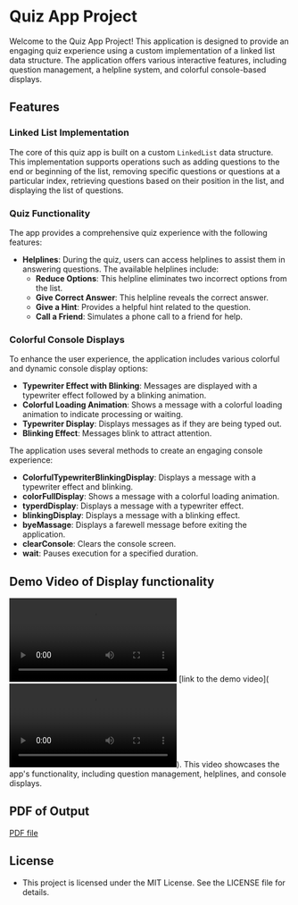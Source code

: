 # Quiz App Project

Welcome to the Quiz App Project! This application is designed to provide an engaging quiz experience using a custom implementation of a linked list data structure. The application offers various interactive features, including question management, a helpline system, and colorful console-based displays.

## Features

### Linked List Implementation

The core of this quiz app is built on a custom `LinkedList` data structure. This implementation supports operations such as adding questions to the end or beginning of the list, removing specific questions or questions at a particular index, retrieving questions based on their position in the list, and displaying the list of questions.

### Quiz Functionality

The app provides a comprehensive quiz experience with the following features:

- **Helplines**: During the quiz, users can access helplines to assist them in answering questions. The available helplines include:
  - **Reduce Options**: This helpline eliminates two incorrect options from the list.
  - **Give Correct Answer**: This helpline reveals the correct answer.
  - **Give a Hint**: Provides a helpful hint related to the question.
  - **Call a Friend**: Simulates a phone call to a friend for help.

### Colorful Console Displays

To enhance the user experience, the application includes various colorful and dynamic console display options:

- **Typewriter Effect with Blinking**: Messages are displayed with a typewriter effect followed by a blinking animation.
- **Colorful Loading Animation**: Shows a message with a colorful loading animation to indicate processing or waiting.
- **Typewriter Display**: Displays messages as if they are being typed out.
- **Blinking Effect**: Messages blink to attract attention.



The application uses several methods to create an engaging console experience:

- **ColorfulTypewriterBlinkingDisplay**: Displays a message with a typewriter effect and blinking.
- **colorFullDisplay**: Shows a message with a colorful loading animation.
- **typerdDisplay**: Displays a message with a typewriter effect.
- **blinkingDisplay**: Displays a message with a blinking effect.
- **byeMassage**: Displays a farewell message before exiting the application.
- **clearConsole**: Clears the console screen.
- **wait**: Pauses execution for a specified duration.

## Demo Video of Display functionality
<video controls src="Output/Staring_animation.mp4" title="Title"></video>
 [link to the demo video](<video controls src="Output/Staring_animation.mp4" title="Title"></video>). This video showcases the app's functionality, including question management, helplines, and console displays.

## PDF of Output

[PDF file](<Output/QuizApp_2 Output.pdf>)

## License
- This project is licensed under the MIT License. See the LICENSE file for details.
